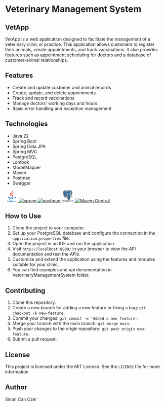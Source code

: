 # Veterinary Management System
## VetApp


VetApp is a web application designed to facilitate the management of a veterinary clinic or practice. This application allows customers to register their animals, create appointments, and track vaccinations. It also provides features such as appointment scheduling for doctors and a database of customer-animal relationships.

## Features

- Create and update customer and animal records
- Create, update, and delete appointments
- Track and record vaccinations
- Manage doctors' working days and hours
- Basic error handling and exception management

## Technologies

- Java 22
- Spring Boot
- Spring Data JPA
- Spring MVC
- PostgreSQL
- Lombok
- ModelMapper
- Maven
- Postman
- Swagger

<a href="https://www.java.com" target="_blank" rel="noreferrer"> 
    <img src="https://raw.githubusercontent.com/devicons/devicon/master/icons/java/java-original.svg" alt="java" width="40" height="40"/> 
  </a> 
<a href="https://spring.io/" target="_blank" rel="noreferrer"> 
    <img src="https://www.vectorlogo.zone/logos/springio/springio-icon.svg" alt="spring" width="40" height="40"/> 
  </a> 
<a href="https://postman.com" target="_blank" rel="noreferrer"> 
    <img src="https://www.vectorlogo.zone/logos/getpostman/getpostman-icon.svg" alt="postman" width="40" height="40"/> 
  </a> 
<a href="https://www.postgresql.org" target="_blank" rel="noreferrer"> 
    <img src="https://raw.githubusercontent.com/devicons/devicon/master/icons/postgresql/postgresql-original-wordmark.svg" alt="postgresql" width="40" height="40"/> 
  </a> 
<a href="https://search.maven.org/artifact/org.projectlombok/lombok" target="_blank" rel="noreferrer">
    <img src="https://img.shields.io/maven-central/v/org.projectlombok/lombok.svg?label=Maven%20Central" alt="Maven Central"/>
</a>

## How to Use

1. Clone the project to your computer.
2. Set up your PostgreSQL database and configure the connection in the `application.properties` file.
3. Open the project in an IDE and run the application.
4. Visit `http://localhost:8080/` in your browser to view the API documentation and test the APIs.
5. Customize and extend the application using the features and modules suitable for your clinic.
6. You can find examples and api documentation in VeterinaryManagementSystem folder.

## Contributing

1. Clone this repository.
2. Create a new branch for adding a new feature or fixing a bug: `git checkout -b new-feature`.
3. Commit your changes: `git commit -m 'Added a new feature'`.
4. Merge your branch with the main branch: `git merge main`.
5. Push your changes to the origin repository: `git push origin new-feature`.
6. Submit a pull request.

## License

This project is licensed under the MIT License. See the `LICENSE` file for more information.

## Author

Sinan Can Ozer